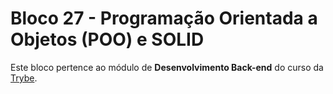 # Bloco 27 - Programação Orientada a Objetos (POO) e SOLID

Este bloco pertence ao módulo de **Desenvolvimento Back-end** do curso da [Trybe](https://www.betrybe.com/).
